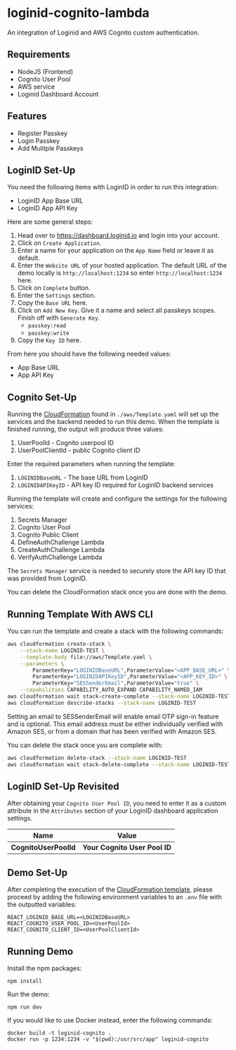 # loginid-cognito-lambda

An integration of Loginid and AWS Cognito custom authentication.

## Requirements

- NodeJS (Frontend)
- Cognito User Pool
- AWS service
- Loginid Dashboard Account

## Features

- Register Passkey
- Login Passkey
- Add Mulitple Passkeys

## LoginID Set-Up

You need the following items with LoginID in order to run this integration:

- LoginID App Base URL
- LoginID App API Key

Here are some general steps:

1. Head over to https://dashboard.loginid.io and login into your account.
2. Click on `Create Application`.
3. Enter a name for your application on the `App Name` field or leave it as default.
4. Enter the `Website URL` of your hosted application. The default URL of the demo locally is `http://localhost:1234` so enter `http://localhost:1234` here.
5. Click on `Complete` button.
6. Enter the `Settings` section.
7. Copy the `Base URL` here.
8. Click on `Add New Key`. Give it a name and select all passkeys scopes. Finish off with `Generate Key`.
   - `passkey:read`
   - `passkey:write`
9. Copy the `Key ID` here.

From here you should have the following needed values:

- App Base URL
- App API Key

## Cognito Set-Up

Running the [CloudFormation](https://aws.amazon.com/cloudformation/) found in `./aws/Template.yaml` will set up the services and the backend needed to run this demo. When the template is finished running, the output will produce three values:

1. UserPoolId - Cognito userpool ID
2. UserPoolClientId - public Cognito client ID

Enter the required parameters when running the template:

1. `LOGINIDBaseURL` - The base URL from LoginID
2. `LOGINIDAPIKeyID` - API key ID required for LoginID backend services

Running the template will create and configure the settings for the following services:

1. Secrets Manager
2. Cognito User Pool
3. Cognito Public Client
4. DefineAuthChallenge Lambda
5. CreateAuthChallenge Lambda
6. VerifyAuthChallenge Lambda

The `Secrets Manager` service is needed to securely store the API key ID that was provided from LoginID.

You can delete the CloudFormation stack once you are done with the demo.

## Running Template With AWS CLI

You can run the template and create a stack with the following commands:

```bash
aws cloudformation create-stack \
    --stack-name LOGINID-TEST \
    --template-body file://aws/Template.yaml \
    --parameters \
        ParameterKey="LOGINIDBaseURL",ParameterValue="<APP_BASE_URL>" \
        ParameterKey="LOGINIDAPIKeyID",ParameterValue="<APP_KEY_ID>" \
        ParameterKey="SESSenderEmail",ParameterValue="true" \
    --capabilities CAPABILITY_AUTO_EXPAND CAPABILITY_NAMED_IAM
aws cloudformation wait stack-create-complete --stack-name LOGINID-TEST
aws cloudformation describe-stacks --stack-name LOGINID-TEST
```

Setting an email to SESSenderEmail will enable email OTP sign-in feature and is optional. This email address must be either individually verified with Amazon SES, or from a domain that has been verified with Amazon SES.

You can delete the stack once you are complete with:

```bash
aws cloudformation delete-stack --stack-name LOGINID-TEST
aws cloudformation wait stack-delete-complete --stack-name LOGINID-TEST
```

## LoginID Set-Up Revisited

After obtaining your `Cognito User Pool ID`, you need to enter it as a custom attribute in the `Attributes` section of your LoginID dashboard application settings.

| Name                  | Value                         |
| --------------------- | ----------------------------- |
| **CognitoUserPoolId** | **Your Cognito User Pool ID** |

## Demo Set-Up

After completing the execution of the [CloudFormation template](#cognito-set-up), please proceed by adding the following environment variables to an `.env` file with the outputted variables:

```
REACT_LOGINID_BASE_URL=<LOGINIDBaseURL>
REACT_COGNITO_USER_POOL_ID=<UserPoolId>
REACT_COGNITO_CLIENT_ID=<UserPoolClientId>
```

## Running Demo

Install the npm packages:

```
npm install
```

Run the demo:

```
npm run dev
```

If you would like to use Docker instead, enter the following commands:

```
docker build -t loginid-cognito .
docker run -p 1234:1234 -v "$(pwd):/usr/src/app" loginid-cognito
```

